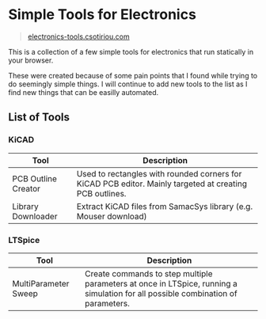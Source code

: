 # Simple Tools for Electronics

> [electronics-tools.csotiriou.com](https://electronics-tools.csotiriou.com)

This is a collection of a few simple tools for electronics that run statically in your browser.

These were created because of some pain points that I found while trying to do seemingly simple things. I will continue to add new tools to the list as I find new things that can be easilly automated.

## List of Tools

### KiCAD

| Tool | Description |
|------|-------------|
|PCB Outline Creator | Used to rectangles with rounded corners for KiCAD PCB editor. Mainly targeted at creating PCB outlines. |
|Library Downloader | Extract KiCAD files from SamacSys library (e.g. Mouser download) |

### LTSpice

| Tool | Description |
|------|-------------|
|MultiParameter Sweep | Create commands to step multiple parameters at once in LTSpice, running a simulation for all possible combination of parameters. |